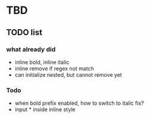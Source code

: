 # TBD

## TODO list

### what already did

- inline bold, inline italic
- inline remove if regex not match
- can initialize nested, but cannot remove yet

### Todo

- when bold prefix enabled, how to switch to italic fix?
- input \* inside inline style
